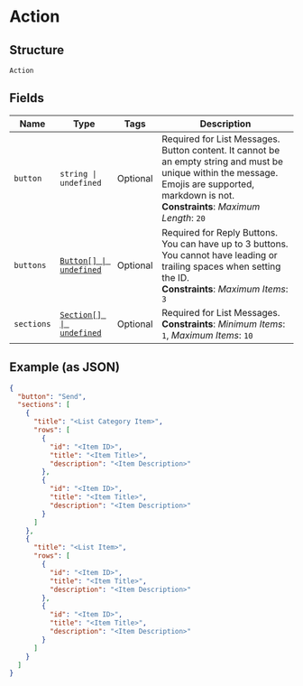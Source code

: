 
# Action

## Structure

`Action`

## Fields

| Name | Type | Tags | Description |
|  --- | --- | --- | --- |
| `button` | `string \| undefined` | Optional | Required for List Messages. Button content. It cannot be an empty string and must be unique within the message. Emojis are supported, markdown is not.<br>**Constraints**: *Maximum Length*: `20` |
| `buttons` | [`Button[] \| undefined`](../../doc/models/button.md) | Optional | Required for Reply Buttons. You can have up to 3 buttons. You cannot have leading or trailing spaces when setting the ID.<br>**Constraints**: *Maximum Items*: `3` |
| `sections` | [`Section[] \| undefined`](../../doc/models/section.md) | Optional | Required for List Messages.<br>**Constraints**: *Minimum Items*: `1`, *Maximum Items*: `10` |

## Example (as JSON)

```json
{
  "button": "Send",
  "sections": [
    {
      "title": "<List Category Item>",
      "rows": [
        {
          "id": "<Item ID>",
          "title": "<Item Title>",
          "description": "<Item Description>"
        },
        {
          "id": "<Item ID>",
          "title": "<Item Title>",
          "description": "<Item Description>"
        }
      ]
    },
    {
      "title": "<List Item>",
      "rows": [
        {
          "id": "<Item ID>",
          "title": "<Item Title>",
          "description": "<Item Description>"
        },
        {
          "id": "<Item ID>",
          "title": "<Item Title>",
          "description": "<Item Description>"
        }
      ]
    }
  ]
}
```

